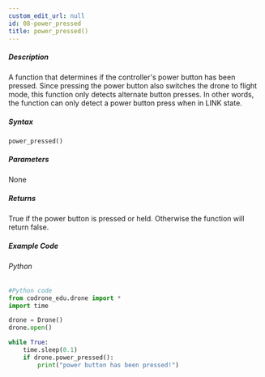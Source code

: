 ```yaml
---
custom_edit_url: null
id: 08-power_pressed
title: power_pressed()
---
```


##### Description

A function that determines if the controller's power button has been pressed.  Since pressing the power button also switches the drone to flight mode, this function only detects alternate button presses. In other words, the function can only detect a power button press when in LINK state.

##### Syntax
```power_pressed()```


##### Parameters

None

##### Returns

True if the power button is pressed or held. Otherwise the function will return false.

##### Example Code
###### Python
```python
#Python code
from codrone_edu.drone import *
import time

drone = Drone()
drone.open()

while True:
    time.sleep(0.1)
    if drone.power_pressed():
        print("power button has been pressed!")

```